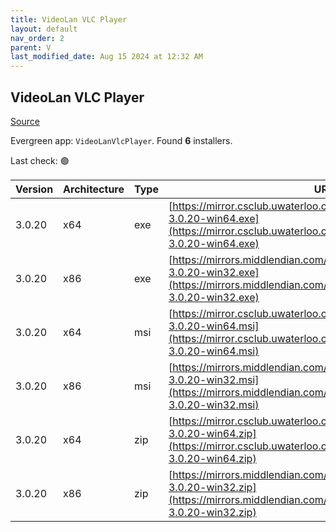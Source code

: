 ```yaml
---
title: VideoLan VLC Player 
layout: default
nav_order: 2
parent: V
last_modified_date: Aug 15 2024 at 12:32 AM
---
```


## VideoLan VLC Player 

[Source](https://www.videolan.org/vlc/)

Evergreen app: `VideoLanVlcPlayer`. Found **6** installers.

Last check: 🟢

| Version | Architecture | Type | URI                                                                                                                                                              |
| ------- | ------------ | ---- | ---------------------------------------------------------------------------------------------------------------------------------------------------------------- |
| 3.0.20  | x64          | exe  | [https://mirror.csclub.uwaterloo.ca/vlc/vlc/3.0.20/win64/vlc-3.0.20-win64.exe](https://mirror.csclub.uwaterloo.ca/vlc/vlc/3.0.20/win64/vlc-3.0.20-win64.exe)     |
| 3.0.20  | x86          | exe  | [https://mirrors.middlendian.com/videolan/vlc/3.0.20/win32/vlc-3.0.20-win32.exe](https://mirrors.middlendian.com/videolan/vlc/3.0.20/win32/vlc-3.0.20-win32.exe) |
| 3.0.20  | x64          | msi  | [https://mirror.csclub.uwaterloo.ca/vlc/vlc/3.0.20/win64/vlc-3.0.20-win64.msi](https://mirror.csclub.uwaterloo.ca/vlc/vlc/3.0.20/win64/vlc-3.0.20-win64.msi)     |
| 3.0.20  | x86          | msi  | [https://mirrors.middlendian.com/videolan/vlc/3.0.20/win32/vlc-3.0.20-win32.msi](https://mirrors.middlendian.com/videolan/vlc/3.0.20/win32/vlc-3.0.20-win32.msi) |
| 3.0.20  | x64          | zip  | [https://mirror.csclub.uwaterloo.ca/vlc/vlc/3.0.20/win64/vlc-3.0.20-win64.zip](https://mirror.csclub.uwaterloo.ca/vlc/vlc/3.0.20/win64/vlc-3.0.20-win64.zip)     |
| 3.0.20  | x86          | zip  | [https://mirrors.middlendian.com/videolan/vlc/3.0.20/win32/vlc-3.0.20-win32.zip](https://mirrors.middlendian.com/videolan/vlc/3.0.20/win32/vlc-3.0.20-win32.zip) |

